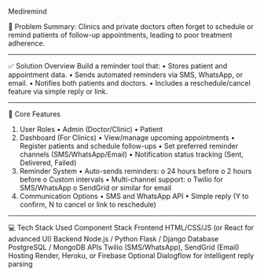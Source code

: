 Mediremind

🚨 Problem Summary:
Clinics and private doctors often forget to schedule or remind patients of follow-up appointments, leading to poor treatment adherence.
________________________________________
✅ Solution Overview
Build a reminder tool that:
•	Stores patient and appointment data.
•	Sends automated reminders via SMS, WhatsApp, or email.
•	Notifies both patients and doctors.
•	Includes a reschedule/cancel feature via simple reply or link.
________________________________________
🧩 Core Features
1. User Roles
•	Admin (Doctor/Clinic)
•	Patient
2. Dashboard (For Clinics)
•	View/manage upcoming appointments
•	Register patients and schedule follow-ups
•	Set preferred reminder channels (SMS/WhatsApp/Email)
•	Notification status tracking (Sent, Delivered, Failed)
3. Reminder System
•	Auto-sends reminders:
o	24 hours before
o	2 hours before
o	Custom intervals
•	Multi-channel support:
o	Twilio for SMS/WhatsApp
o	SendGrid or similar for email
4. Communication Options
•	SMS and WhatsApp API
•	Simple reply (Y to confirm, N to cancel or link to reschedule)
________________________________________
💻 Tech Stack Used
Component	Stack
Frontend	HTML/CSS/JS (or React for advanced UI)
Backend	Node.js / Python Flask / Django
Database	PostgreSQL / MongoDB
APIs	Twilio (SMS/WhatsApp), SendGrid (Email)
Hosting	Render, Heroku, or Firebase
Optional	Dialogflow for intelligent reply parsing

